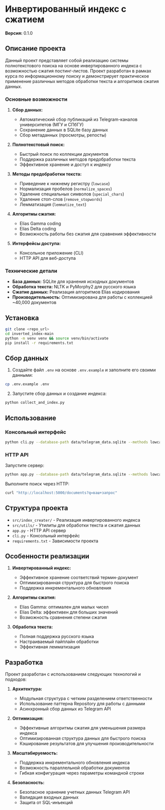 # Инвертированный индекс с сжатием

**Версия:** 0.1.0

## Описание проекта

Данный проект представляет собой реализацию системы полнотекстового поиска на основе инвертированного индекса с возможностью сжатия постинг-листов. Проект разработан в рамках курса по информационному поиску и демонстрирует практическое применение различных методов обработки текста и алгоритмов сжатия данных.

### Основные возможности

1. **Сбор данных:**
   - Автоматический сбор публикаций из Telegram-каналов университетов (МГУ и СПбГУ)
   - Сохранение данных в SQLite базу данных
   - Сбор метаданных (просмотры, репосты)

2. **Полнотекстовый поиск:**
   - Быстрый поиск по коллекции документов
   - Поддержка различных методов предобработки текста
   - Эффективное хранение и доступ к индексу

3. **Методы предобработки текста:**
   - Приведение к нижнему регистру (`lowcase`)
   - Нормализация пробелов (`normalize_spaces`)
   - Удаление специальных символов (`special_chars`)
   - Удаление стоп-слов (`remove_stopwords`)
   - Лемматизация (`lemmatize_text`)

4. **Алгоритмы сжатия:**
   - Elias Gamma coding
   - Elias Delta coding
   - Возможность работы без сжатия для сравнения эффективности

5. **Интерфейсы доступа:**
   - Консольное приложение (CLI)
   - HTTP API для веб-доступа

### Технические детали

- **База данных:** SQLite для хранения исходных документов
- **Обработка текста:** NLTK и PyMorphy2 для русского языка
- **Сжатие данных:** Реализация алгоритмов Elias кодирования
- **Производительность:** Оптимизирована для работы с коллекцией ~40,000 документов

## Установка

```bash
git clone <repo_url>
cd inverted_index-main
python -m venv venv && source venv/bin/activate
pip install -r requirements.txt
```

## Сбор данных

1. Создайте файл `.env` на основе `.env.example` и заполните его своими данными:
```bash
cp .env.example .env
```

2. Запустите сбор данных и создание индекса:
```bash
python collect_and_index.py
```

## Использование

### Консольный интерфейс

```bash
python cli.py --database-path data/telegram_data.sqlite --methods lowcase normalize_spaces special_chars remove_stopwords lemmatize_text search "ваш запрос"
```

### HTTP API

Запустите сервер:
```bash
python app.py --database-path data/telegram_data.sqlite --methods lowcase normalize_spaces special_chars remove_stopwords lemmatize_text
```

Выполните поиск через HTTP:
```bash
curl "http://localhost:5000/documents?q=ваш+запрос"
```

## Структура проекта

- `src/index_creater/` - Реализация инвертированного индекса
- `src/utils/` - Утилиты для обработки текста и сжатия данных
- `app.py` - HTTP API сервер
- `cli.py` - Консольный интерфейс
- `requirements.txt` - Зависимости проекта

## Особенности реализации

1. **Инвертированный индекс:**
   - Эффективное хранение соответствий термин-документ
   - Оптимизированная структура для быстрого поиска
   - Поддержка инкрементального обновления

2. **Алгоритмы сжатия:**
   - Elias Gamma: оптимален для малых чисел
   - Elias Delta: эффективен для больших значений
   - Возможность сравнения степени сжатия

3. **Обработка текста:**
   - Полная поддержка русского языка
   - Настраиваемый пайплайн обработки
   - Эффективная лемматизация

## Разработка

Проект разработан с использованием следующих технологий и подходов:

1. **Архитектура:**
   - Модульная структура с четким разделением ответственности
   - Использование паттерна Repository для работы с данными
   - Асинхронный сбор данных из Telegram API

2. **Оптимизация:**
   - Эффективные алгоритмы сжатия для уменьшения размера индекса
   - Оптимизированная структура данных для быстрого поиска
   - Кэширование результатов для улучшения производительности

3. **Масштабируемость:**
   - Поддержка инкрементального обновления индекса
   - Возможность параллельной обработки документов
   - Гибкая конфигурация через параметры командной строки

4. **Безопасность:**
   - Безопасное хранение учетных данных Telegram API
   - Валидация входных данных
   - Защита от SQL-инъекций

